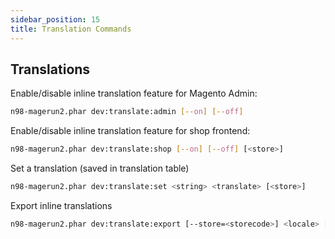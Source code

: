 ```yaml
---
sidebar_position: 15
title: Translation Commands
---
```

## Translations

Enable/disable inline translation feature for Magento Admin:

```sh
n98-magerun2.phar dev:translate:admin [--on] [--off]
```

Enable/disable inline translation feature for shop frontend:

```sh
n98-magerun2.phar dev:translate:shop [--on] [--off] [<store>]
```

Set a translation (saved in translation table)

```sh
n98-magerun2.phar dev:translate:set <string> <translate> [<store>]
```

Export inline translations

```sh
n98-magerun2.phar dev:translate:export [--store=<storecode>] <locale> [<filename>]
```
